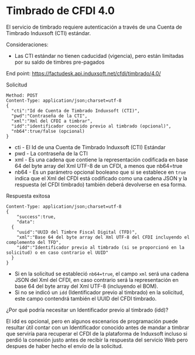 # Timbrado de CFDI 4.0 #

El servicio de timbrado requiere autenticación a través de una Cuenta de Timbrado Induxsoft (CTI) estándar.

Consideraciones:
* Las CTI estándar no tienen caducidad (vigencia), pero están limitadas por su saldo de timbres pre-pagados

End point: https://factudesk.api.induxsoft.net/cfdi/timbrado/4.0/

Solicitud
```
Method: POST
Content-Type: application/json;charset=utf-8
{
  "cti":"Id de Cuenta de Timbrado Induxsoft (CTI)",
  "pwd":"Contraseña de la CTI",
  "xml":"Xml del CFDI a timbrar",
  "idd":"identificador conocido previo al timbrado (opcional)",
  "nb64":true/false (opcional)
}
```
* cti - El Id de una Cuenta de Timbrado Induxsoft (CTI) Estándar
* pwd - La contraseña de la CTI
* xml - Es una cadena que contiene la representación codificada en base 64 del byte array del Xml UTF-8 de un CFDI, a menos que nb64=true
* nb64 - Es un parámetro opcional booleano que si se establece en ```true``` indica que el Xml del CFDI está codificado como una cadena JSON y la respuesta (el CFDI timbrado) también deberá devolverse en esa forma.

Respuesta exitosa
```
Content-Type: application/json;charset=utf-8
{
	"success":true,
	"data":
  {
    "uuid":"UUID del Timbre Fiscal Digital (TFD)",
    "xml":"Base 64 del byte array del Xml UTF-8 del CFDI incluyendo el complemento del TFD",
    "idd":"Identificador previo al timbrado (si se proporcionó en la solicitud) o en caso contrario el UUID"
  }
}
```

* Si en la solicitud se estableció ```nb64=true```, el campo ```xml``` será una cadena JSON del Xml del CFDI, en caso contrario será la representación en base 64 del byte array del Xml UTF-8 (incluyendo el BOM).
* Si no se indicó un ```idd``` (Identificador previo al timbrado) en la solicitud, este campo contendrá también el UUID del CFDI timbrado.

¿Por qué podría necesitar un Identificador previo al timbrado (idd)?

El idd es opcional, pero en algunos escenarios de programación puede resultar útil contar con un Identificador conocido antes de mandar a timbrar que serviría para recuperar el CFDI de la plataforma de Induxsoft incluso si perdió la conexión justo antes de recibir la respuesta del servicio Web pero despues de haber hecho el envío de la solicitud.
